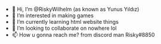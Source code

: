 - 👋 Hi, I’m @RiskyWilhelm (as known as Yunus Yıldız)
- 👀 I’m interested in making games
- 🌱 I’m currently learning html website things
- 💞️ I’m looking to collaborate on nowhere lol
- 📫 How u gonna reach me? from discord man Risky#8850

<!---
RiskyWilhelm/RiskyWilhelm is a ✨ special ✨ repository because its `README.md` (this file) appears on your GitHub profile.
You can click the Preview link to take a look at your changes.
--->
